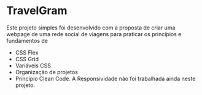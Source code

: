 # TravelGram
Este projeto simples foi desenvolvido com a proposta de criar uma webpage de uma rede social de viagens
para praticar os princípios e fundamentos de
- CSS Flex
- CSS Grid
- Variáveis CSS
- Organização de projetos
- Princípio Clean Code.
A Responsividade não foi trabalhada ainda neste projeto.
